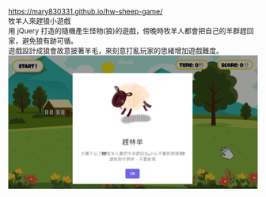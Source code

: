 https://mary830331.github.io/hw-sheep-game/<br>
牧羊人來趕狼小遊戲<br>
用 jQuery 打造的隨機產生怪物(狼)的遊戲，傍晚時牧羊人都會把自己的羊群趕回家，避免狼有跡可循。<br>
遊戲設計成狼會故意披著羊毛，來刻意打亂玩家的思緒增加遊戲難度。<br>
![GITHUB](https://github.com/mary830331/mary830331.github.io/blob/main/images/sheep.gif)
